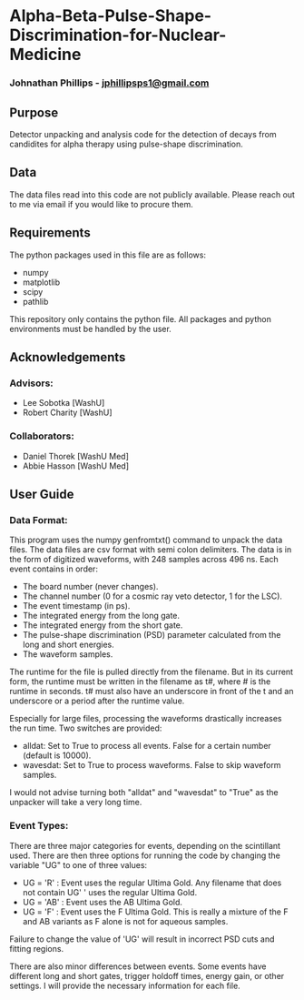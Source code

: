 # Alpha-Beta-Pulse-Shape-Discrimination-for-Nuclear-Medicine
### Johnathan Phillips - jphillipsps1@gmail.com
  
## Purpose
Detector unpacking and analysis code for the detection of decays from candidites for alpha therapy using pulse-shape discrimination.

## Data
The data files read into this code are not publicly available. Please reach out to me via email if you would like to procure them.

## Requirements
The python packages used in this file are as follows:
* numpy
* matplotlib
* scipy
* pathlib
  
This repository only contains the python file. All packages and python environments must be handled by the user.

## Acknowledgements 

### Advisors:
* Lee Sobotka [WashU]
* Robert Charity [WashU]
### Collaborators:
* Daniel Thorek [WashU Med]
* Abbie Hasson [WashU Med]

## User Guide

### Data Format:
This program uses the numpy genfromtxt() command to unpack the data files. The data files are csv format with semi colon delimiters. The data is in the form of digitized waveforms, with 248 samples across 496 ns. Each event contains in order:
* The board number (never changes).
* The channel number (0 for a cosmic ray veto detector, 1 for the LSC).
* The event timestamp (in ps).
* The integrated energy from the long gate.
* The integrated energy from the short gate.
* The pulse-shape discrimination (PSD) parameter calculated from the long and short energies.
* The waveform samples.

The runtime for the file is pulled directly from the filename. But in its current form, the runtime must be written in the filename as t#, where # is the runtime in seconds. t# must also have an underscore in front of the t and an underscore or a period after the runtime value.

Especially for large files, processing the waveforms drastically increases the run time. Two switches are provided:
* alldat: Set to True to process all events. False for a certain number (default is 10000).
* wavesdat: Set to True to process waveforms. False to skip waveform samples.

I would not advise turning both "alldat" and "wavesdat" to "True" as the unpacker will take a very long time.

### Event Types:
There are three major categories for events, depending on the scintillant used. There are then three options for running the code by changing the variable "UG" to one of three values:
* UG = 'R' : Event uses the regular Ultima Gold. Any filename that does not contain UG' ' uses the regular Ultima Gold.
* UG = 'AB' : Event uses the AB Ultima Gold.
* UG = 'F' : Event uses the F Ultima Gold. This is really a mixture of the F and AB variants as F alone is not for aqueous samples.

Failure to change the value of 'UG' will result in incorrect PSD cuts and fitting regions.

There are also minor differences between events. Some events have different long and short gates, trigger holdoff times, energy gain, or other settings. I will provide the necessary information for each file.
